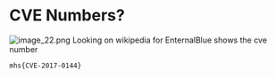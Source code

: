 # CVE Numbers?

![image_22.png](image_22.png)
Looking on wikipedia for EnternalBlue shows the cve number

```
mhs{CVE-2017-0144}
```